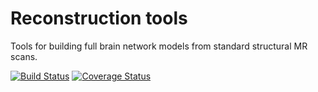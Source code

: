 # Reconstruction tools

Tools for building full brain network models from standard structural MR scans.

[![Build Status](https://travis-ci.org/ins-amu/bnm-recon-tools.svg?branch=master)](https://travis-ci.org/ins-amu/bnm-recon-tools) [![Coverage Status](https://coveralls.io/repos/github/ins-amu/bnm-recon-tools/badge.svg?branch=master)](https://coveralls.io/github/ins-amu/bnm-recon-tools?branch=master)
